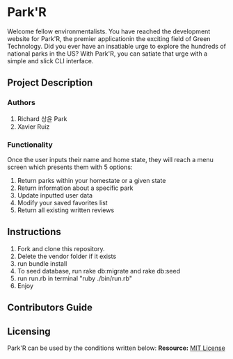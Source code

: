 # Park'R

Welcome fellow environmentalists. You have reached the development website for Park'R, the premier applicationin the exciting field of Green Technology. 
Did you ever have an insatiable urge to explore the hundreds of national parks in the US? With Park'R, you can satiate that urge with a simple and slick CLI interface.

## Project Description

### Authors
1. Richard 상윤 Park
2. Xavier Ruiz

### Functionality
Once the user inputs their name and home state, they will reach a menu screen which presents them with 5 options:

1. Return parks within your homestate or a given state
2. Return information about a specific park
3. Update inputted user data
4. Modify your saved favorites list
5. Return all existing written reviews


## Instructions

1. Fork and clone this repository.
2. Delete the vendor folder if it exists
3. run bundle install 
4. To seed database, run rake db:migrate and rake db:seed
5. run run.rb in terminal "ruby ./bin/run.rb"
6. Enjoy


## Contributors Guide


## Licensing
  Park'R can be used by the conditions written below:
  **Resource:** [MIT License](https://opensource.org/licenses/MIT)
